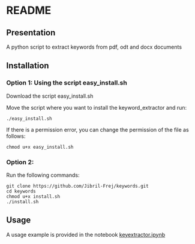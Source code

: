 # README

## Presentation
A python script to extract keywords from pdf, odt and docx documents

## Installation
### Option 1: Using the script easy_install.sh
Download the script easy_install.sh

Move the script where you want to install the keyword_extractor and run: 
```
./easy_install.sh
```
If there is a permission error, you can change the permission of the file as follows:
```
chmod u+x easy_install.sh
```

### Option 2:
Run the following commands:
```
git clone https://github.com/Jibril-Frej/keywords.git
cd keywords
chmod u+x install.sh
./install.sh
```

## Usage
A usage example is provided in the notebook [keyextractor.ipynb](keyextractor.ipynb)
